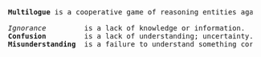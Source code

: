 <pre>
  <b>Multilogue</b> is a cooperative game of reasoning entities against <i>ignorance</i>, <i>confusion</i> and <i>misunderstanding</i>.

  <i>Ignorance</i>         is a lack of knowledge or information.
  <b>Confusion</b>         is a lack of understanding; uncertainty.
  <b>Misunderstanding</b>  is a failure to understand something correctly.
</pre>
